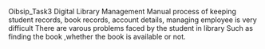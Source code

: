 Oibsip_Task3
Digital Library Management
Manual process of keeping student records, book records, account details, managing employee is very difficult 
There are varous problems faced by the student in library Such as finding the book ,whether the book is available or not.
